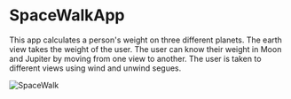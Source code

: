 # SpaceWalkApp
This app calculates a person's weight on three different planets. The earth view takes the weight of the user.
The user can know their weight in Moon and Jupiter by moving from one view to another. 
The user is taken to different views using wind and unwind segues. 

![SpaceWalk](https://github.com/AnvitaLingampalli/SpaceWalkApp/assets/85114842/561c8807-d217-4950-97fa-96b975f78be4)
